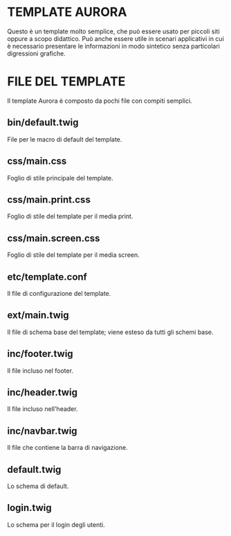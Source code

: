 TEMPLATE AURORA
===============
Questo è un template molto semplice, che può essere usato per piccoli siti oppure a scopo didattico. Può anche essere utile in
scenari applicativi in cui è necessario presentare le informazioni in modo sintetico senza particolari digressioni grafiche.

FILE DEL TEMPLATE
=================
Il template Aurora è composto da pochi file con compiti semplici.

bin/default.twig
----------------
File per le macro di default del template.

css/main.css
------------
Foglio di stile principale del template.

css/main.print.css
------------------
Foglio di stile del template per il media print.

css/main.screen.css
-------------------
Foglio di stile del template per il media screen.

etc/template.conf
-----------------
Il file di configurazione del template.

ext/main.twig
-------------
Il file di schema base del template; viene esteso da tutti gli schemi base.

inc/footer.twig
---------------
Il file incluso nel footer.

inc/header.twig
---------------
Il file incluso nell'header.

inc/navbar.twig
---------------
Il file che contiene la barra di navigazione.

default.twig
------------
Lo schema di default.

login.twig
----------
Lo schema per il login degli utenti.
